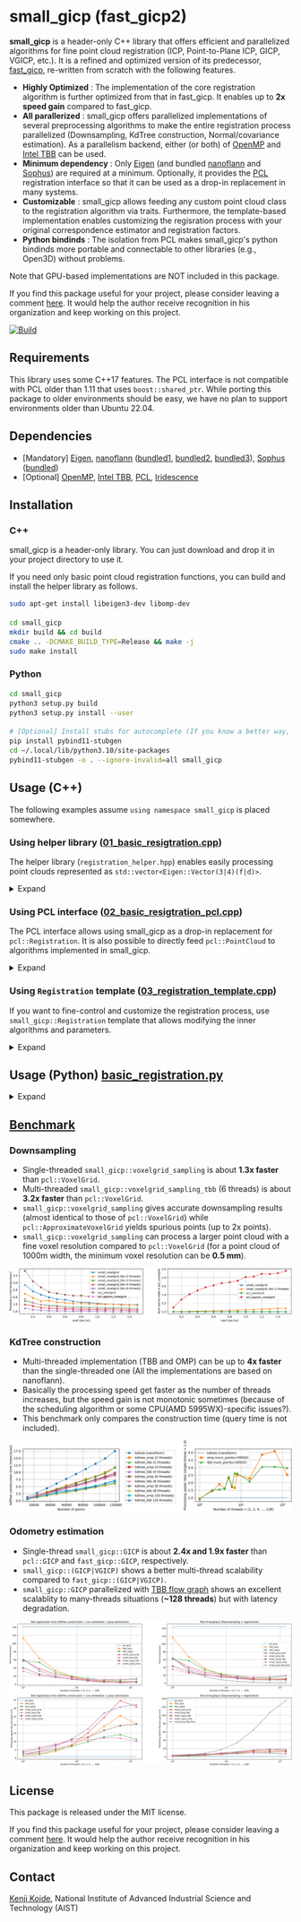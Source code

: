 # small_gicp (fast_gicp2)

**small_gicp** is a header-only C++ library that offers efficient and parallelized algorithms for fine point cloud registration (ICP, Point-to-Plane ICP, GICP, VGICP, etc.). It is a refined and optimized version of its predecessor, [fast_gicp](https://github.com/SMRT-AIST/fast_gicp), re-written from scratch with the following features.

- **Highly Optimized** : The implementation of the core registration algorithm is further optimized from that in fast_gicp. It enables up to **2x speed gain** compared to fast_gicp.
- **All parallerized** : small_gicp offers parallelized implementations of several preprocessing algorithms to make the entire registration process parallelized (Downsampling, KdTree construction, Normal/covariance estimation). As a parallelism backend, either (or both) of [OpenMP](https://www.openmp.org/) and [Intel TBB](https://github.com/oneapi-src/oneTBB) can be used. 
- **Minimum dependency** : Only [Eigen](https://eigen.tuxfamily.org/) (and bundled [nanoflann](https://github.com/jlblancoc/nanoflann) and [Sophus](https://github.com/strasdat/Sophus)) are required at a minimum. Optionally, it provides the [PCL](https://pointclouds.org/) registration interface so that it can be used as a drop-in replacement in many systems.
- **Customizable** : small_gicp allows feeding any custom point cloud class to the registration algorithm via traits. Furthermore, the template-based implementation enables customizing the regisration process with your original correspondence estimator and registration factors.
- **Python bindinds** : The isolation from PCL makes small_gicp's python bindinds more portable and connectable to other libraries (e.g., Open3D) without problems. 

Note that GPU-based implementations are NOT included in this package.

If you find this package useful for your project, please consider leaving a comment [here](https://github.com/koide3/small_gicp/issues/3). It would help the author receive recognition in his organization and keep working on this project.


[![Build](https://github.com/koide3/small_gicp/actions/workflows/build.yml/badge.svg)](https://github.com/koide3/small_gicp/actions/workflows/build.yml)

## Requirements

This library uses some C++17 features. The PCL interface is not compatible with PCL older than 1.11 that uses `boost::shared_ptr`. While porting this package to older environments should be easy, we have no plan to support environments older than Ubuntu 22.04.

## Dependencies

- [Mandatory] [Eigen](https://eigen.tuxfamily.org/), [nanoflann](https://github.com/jlblancoc/nanoflann) ([bundled1](include/small_gicp/ann/nanoflann.hpp), [bundled2](include/small_gicp/ann/nanoflann_omp.hpp), [bundled3](include/small_gicp/ann/nanoflann_tbb.hpp)), [Sophus](https://github.com/strasdat/Sophus) ([bundled](include/small_gicp/util/lie.hpp))
- [Optional] [OpenMP](https://www.openmp.org/), [Intel TBB](https://www.intel.com/content/www/us/en/developer/tools/oneapi/onetbb.html), [PCL](https://pointclouds.org/), [Iridescence](https://github.com/koide3/iridescence)

## Installation

### C++

small_gicp is a header-only library. You can just download and drop it in your project directory to use it.

If you need only basic point cloud registration functions, you can build and install the helper library as follows.

```bash
sudo apt-get install libeigen3-dev libomp-dev

cd small_gicp
mkdir build && cd build
cmake .. -DCMAKE_BUILD_TYPE=Release && make -j
sudo make install
```

### Python

```bash
cd small_gicp
python3 setup.py build
python3 setup.py install --user

# [Optional] Install stubs for autocomplete (If you know a better way, let me know...)
pip install pybind11-stubgen
cd ~/.local/lib/python3.10/site-packages
pybind11-stubgen -o . --ignore-invalid=all small_gicp
```

## Usage (C++)

The following examples assume `using namespace small_gicp` is placed somewhere.

### Using helper library ([01_basic_resigtration.cpp](src/example/01_basic_registration.cpp))

The helper library (`registration_helper.hpp`) enables easily processing point clouds represented as `std::vector<Eigen::Vector(3|4)(f|d)>`.
<details><summary>Expand</summary>

`small_gicp::align` takes two point clouds (`std::vectors` of `Eigen::Vector(3|4)(f|d)`) and returns a registration result (estimated transformation and some information on the optimization result). This is the easiest way to use small_gicp but causes an overhead for duplicated preprocessing.

```cpp
#include <small_gicp/registration/registration_helper.hpp>

std::vector<Eigen::Vector3d> target_points = ...;   // Any of Eigen::Vector(3|4)(f|d) can be used
std::vector<Eigen::Vector3d> source_points = ...;   // 

RegistrationSetting setting;
setting.num_threads = 4;                    // Number of threads to be used
setting.downsampling_resolution = 0.25;     // Downsampling resolution
setting.max_correspondence_distance = 1.0;  // Maximum correspondence distance between points (e.g., triming threshold)

Eigen::Isometry3d init_T_target_source = Eigen::Isometry3d::Identity();
RegistrationResult result = align(target_points, source_points, init_T_target_source, setting);

Eigen::Isometry3d T = result.T_target_source;  // Estimated transformation
size_t num_inliers = result.num_inliers;       // Number of inlier source points
Eigen::Matrix<double, 6, 6> H = result.H;      // Final Hessian matrix (6x6)
```

There is also a way to perform preprocessing and registration separately. This enables saving the time for preprocessing in case registration is performed several times for a same point cloud (e.g., typical odometry estimation based on scan-to-scan matching).

```cpp
#include <small_gicp/registration/registration_helper.hpp>

std::vector<Eigen::Vector3d> target_points = ...;   // Any of Eigen::Vector(3|4)(f|d) can be used
std::vector<Eigen::Vector3d> source_points = ...;   // 

int num_threads = 4;                    // Number of threads to be used
double downsampling_resolution = 0.25;  // Downsampling resolution
int num_neighbors = 10;                 // Number of neighbor points used for normal and covariance estimation

// std::pair<PointCloud::Ptr, KdTree<PointCloud>::Ptr>
auto [target, target_tree] = preprocess_points(target_points, downsampling_resolution, num_neighbors, num_threads);
auto [source, source_tree] = preprocess_points(source_points, downsampling_resolution, num_neighbors, num_threads);

RegistrationSetting setting;
setting.num_threads = num_threads;
setting.max_correspondence_distance = 1.0;  // Maximum correspondence distance between points (e.g., triming threshold)

Eigen::Isometry3d init_T_target_source = Eigen::Isometry3d::Identity();
RegistrationResult result = align(*target, *source, *target_tree, init_T_target_source, setting);

Eigen::Isometry3d T = result.T_target_source;  // Estimated transformation
size_t num_inliers = result.num_inliers;       // Number of inlier source points
Eigen::Matrix<double, 6, 6> H = result.H;      // Final Hessian matrix (6x6)
```

</details>

### Using PCL interface ([02_basic_resigtration_pcl.cpp](src/example/02_basic_resigtration_pcl.cpp))

The PCL interface allows using small_gicp as a drop-in replacement for `pcl::Registration`. It is also possible to directly feed `pcl::PointCloud` to algorithms implemented in small_gicp.

<details><summary>Expand</summary>

```cpp
#include <small_gicp/pcl/pcl_registration.hpp>

pcl::PointCloud<pcl::PointXYZ>::Ptr raw_target = ...;
pcl::PointCloud<pcl::PointXYZ>::Ptr raw_source = ...;

// small_gicp::voxelgrid_downsampling can directly operate on pcl::PointCloud.
pcl::PointCloud<pcl::PointXYZ>::Ptr target = voxelgrid_sampling_omp(*raw_target, 0.25);
pcl::PointCloud<pcl::PointXYZ>::Ptr source = voxelgrid_sampling_omp(*raw_source, 0.25);

// RegistrationPCL is derived from pcl::Registration and has mostly the same interface as pcl::GeneralizedIterativeClosestPoint.
RegistrationPCL<pcl::PointXYZ, pcl::PointXYZ> reg;
reg.setNumThreads(4);
reg.setCorrespondenceRandomness(20);
reg.setMaxCorrespondenceDistance(1.0);
reg.setVoxelResolution(1.0);
reg.setRegistrationType("VGICP");  // or "GICP" (default = "GICP")

// Set input point clouds.
reg.setInputTarget(target);
reg.setInputSource(source);

// Align point clouds.
auto aligned = pcl::make_shared<pcl::PointCloud<pcl::PointXYZ>>();
reg.align(*aligned);

// Swap source and target and align again.
// This is useful when you want to re-use preprocessed point clouds for successive registrations (e.g., odometry estimation).
reg.swapSourceAndTarget();
reg.align(*aligned);
```

It is also possible to directly feed `pcl::PointCloud` to `small_gicp::Registration`. Because all preprocessed data are exposed in this way, you can easily re-use them to obtain the best efficiency.

```cpp
#include <small_gicp/pcl/pcl_point.hpp>
#include <small_gicp/pcl/pcl_point_traits.hpp>

pcl::PointCloud<pcl::PointXYZ>::Ptr raw_target = ...;
pcl::PointCloud<pcl::PointXYZ>::Ptr raw_source = ...;

// Downsample points and convert them into pcl::PointCloud<pcl::PointCovariance>.
pcl::PointCloud<pcl::PointCovariance>::Ptr target = voxelgrid_sampling_omp<pcl::PointCloud<pcl::PointXYZ>, pcl::PointCloud<pcl::PointCovariance>>(*raw_target, 0.25);
pcl::PointCloud<pcl::PointCovariance>::Ptr source = voxelgrid_sampling_omp<pcl::PointCloud<pcl::PointXYZ>, pcl::PointCloud<pcl::PointCovariance>>(*raw_source, 0.25);

// Estimate covariances of points.
const int num_threads = 4;
const int num_neighbors = 20;
estimate_covariances_omp(*target, num_neighbors, num_threads);
estimate_covariances_omp(*source, num_neighbors, num_threads);

// Create KdTree for target and source.
auto target_tree = std::make_shared<KdTreeOMP<pcl::PointCloud<pcl::PointCovariance>>>(target, num_threads);
auto source_tree = std::make_shared<KdTreeOMP<pcl::PointCloud<pcl::PointCovariance>>>(source, num_threads);

Registration<GICPFactor, ParallelReductionOMP> registration;
registration.reduction.num_threads = num_threads;
registration.rejector.max_dist_sq = 1.0;

// Align point clouds. Note that the input point clouds are pcl::PointCloud<pcl::PointCovariance>.
auto result = registration.align(*target, *source, *target_tree, Eigen::Isometry3d::Identity());
```

</details>

### Using `Registration` template ([03_registration_template.cpp](src/example/03_registration_template.cpp))

If you want to fine-control and customize the registration process, use `small_gicp::Registration` template that allows modifying the inner algorithms and parameters.
<details><summary>Expand</summary>

```cpp
#include <small_gicp/ann/kdtree_omp.hpp>
#include <small_gicp/points/point_cloud.hpp>
#include <small_gicp/factors/gicp_factor.hpp>
#include <small_gicp/util/normal_estimation_omp.hpp>
#include <small_gicp/registration/reduction_omp.hpp>
#include <small_gicp/registration/registration.hpp>

std::vector<Eigen::Vector3d> target_points = ...;   // Any of Eigen::Vector(3|4)(f|d) can be used
std::vector<Eigen::Vector3d> source_points = ...;   // 

int num_threads = 4;
double downsampling_resolution = 0.25;
int num_neighbors = 10;
double max_correspondence_distance = 1.0;

// Convert to small_gicp::PointCloud
auto target = std::make_shared<PointCloud>(target_points);
auto source = std::make_shared<PointCloud>(source_points);

// Downsampling
target = voxelgrid_sampling_omp(*target, downsampling_resolution, num_threads);
source = voxelgrid_sampling_omp(*source, downsampling_resolution, num_threads);

// Create KdTree
auto target_tree = std::make_shared<KdTreeOMP<PointCloud>>(target, num_threads);
auto source_tree = std::make_shared<KdTreeOMP<PointCloud>>(source, num_threads);

// Estimate point covariances
estimate_covariances_omp(*target, *target_tree, num_neighbors, num_threads);
estimate_covariances_omp(*source, *source_tree, num_neighbors, num_threads);

// GICP + OMP-based parallel reduction
Registration<GICPFactor, ParallelReductionOMP> registration;
registration.reduction.num_threads = num_threads;
registration.rejector.max_dist_sq = max_correspondence_distance * max_correspondence_distance;

// Align point clouds
Eigen::Isometry3d init_T_target_source = Eigen::Isometry3d::Identity();
auto result = registration.align(*target, *source, *target_tree, init_T_target_source);

Eigen::Isometry3d T = result.T_target_source;  // Estimated transformation
size_t num_inliers = result.num_inliers;       // Number of inlier source points
Eigen::Matrix<double, 6, 6> H = result.H;      // Final Hessian matrix (6x6)
```

See [03_registration_template.cpp](src/example/03_registration_template.cpp)  for more detailed customization examples.

</details>

## Usage (Python) [basic_registration.py](src/example/basic_registration.py)

<details><summary>Expand</summary>

Example A : Perform registration with numpy arrays

```python
# Arguments
# - target_points               : Nx4 or Nx3 numpy array of the target point cloud
# - source_points               : Nx4 or Nx3 numpy array of the source point cloud
# Optional arguments
# - init_T_target_source        : Initial guess of the transformation matrix (4x4 numpy array)
# - registration_type           : Registration type ("ICP", "PLANE_ICP", "GICP", "VGICP")
# - voxel_resolution            : Voxel resolution for VGICP
# - downsampling_resolution     : Downsampling resolution
# - max_correspondence_distance : Maximum correspondence distance
# - num_threads                 : Number of threads
result = small_gicp.align_points(target_raw_numpy, source_raw_numpy, downsampling_resolution=0.25)

result.T_target_source  # Estimated transformation (4x4 numpy array)
result.converged        # If true, the optimization converged successfully
result.iterations       # Number of iterations the optimization took
result.num_inliers      # Number of inlier points
result.H                # Final Hessian matrix (6x6 matrix)
result.b                # Final information vector (6D vector)
result.e                # Final error (float)
```

Example B : Perform preprocessing and registration separately

```python
# Preprocess point clouds
# Arguments
# - points_numpy                : Nx4 or Nx3 numpy array of the target point cloud
# Optional arguments
# - downsampling_resolution     : Downsampling resolution
# - num_neighbors               : Number of neighbors for normal and covariance estimation
# - num_threads                 : Number of threads
target, target_tree = small_gicp.preprocess_points(points_numpy=target_raw_numpy, downsampling_resolution=0.25)
source, source_tree = small_gicp.preprocess_points(points_numpy=source_raw_numpy, downsampling_resolution=0.25)

# `target` and `source` are small_gicp.PointCloud with the following methods
target.size()           # Number of points
target.points()         # Nx4 numpy array   [x, y, z, 1] x N
target.normals()        # Nx4 numpy array   [nx, ny, nz, 0] x N
target.covs()           # Array of 4x4 covariance matrices

# Align point clouds
# Arguments
# - target                      : Target point cloud (small_gicp.PointCloud)
# - source                      : Source point cloud (small_gicp.PointCloud)
# - target_tree                 : KD-tree of the target point cloud (small_gicp.KdTree)
# Optional arguments
# - init_T_target_source        : Initial guess of the transformation matrix (4x4 numpy array)
# - max_correspondence_distance : Maximum correspondence distance
# - num_threads                 : Number of threads
result = small_gicp.align(target, source, target_tree)
```

Example C : Perform each of preprocessing steps one-by-one

```python
# Convert numpy arrays (Nx3 or Nx4) to small_gicp.PointCloud
target_raw = small_gicp.PointCloud(target_raw_numpy)
source_raw = small_gicp.PointCloud(source_raw_numpy)

# Downsampling
target = small_gicp.voxelgrid_sampling(target_raw, 0.25)
source = small_gicp.voxelgrid_sampling(source_raw, 0.25)

# KdTree construction
target_tree = small_gicp.KdTree(target)
source_tree = small_gicp.KdTree(source)

# Estimate covariances
small_gicp.estimate_covariances(target, target_tree)
small_gicp.estimate_covariances(source, source_tree)

# Align point clouds
result = small_gicp.align(target, source, target_tree)
```

Example D: Example with Open3D

```python
target_o3d = open3d.io.read_point_cloud('small_gicp/data/target.ply').paint_uniform_color([0, 1, 0])
source_o3d = open3d.io.read_point_cloud('small_gicp/data/source.ply').paint_uniform_color([0, 0, 1])

target, target_tree = small_gicp.preprocess_points(points_numpy=numpy.asarray(target_o3d.points), downsampling_resolution=0.25)
source, source_tree = small_gicp.preprocess_points(points_numpy=numpy.asarray(source_o3d.points), downsampling_resolution=0.25)
result = small_gicp.align(target, source, target_tree)

source_o3d.transform(result.T_target_source)
open3d.visualization.draw_geometries([target_o3d, source_o3d])
```

</details>

## [Benchmark](BENCHMARK.md)

### Downsampling

- Single-threaded `small_gicp::voxelgrid_sampling` is about **1.3x faster** than `pcl::VoxelGrid`.
- Multi-threaded `small_gicp::voxelgrid_sampling_tbb` (6 threads) is about **3.2x faster** than `pcl::VoxelGrid`.
- `small_gicp::voxelgrid_sampling` gives accurate downsampling results (almost identical to those of `pcl::VoxelGrid`) while `pcl::ApproximateVoxelGrid` yields spurious points (up to 2x points).
- `small_gicp::voxelgrid_sampling` can process a larger point cloud with a fine voxel resolution compared to `pcl::VoxelGrid` (for a point cloud of 1000m width, the minimum voxel resolution can be **0.5 mm**).

![downsampling_comp](docs/assets/downsampling_comp.png)

### KdTree construction

- Multi-threaded implementation (TBB and OMP) can be up to **4x faster** than the single-threaded one (All the implementations are based on nanoflann).
- Basically the processing speed get faster as the number of threads increases, but the speed gain is not monotonic sometimes (because of the scheduling algorithm or some CPU(AMD 5995WX)-specific issues?).
- This benchmark only compares the construction time (query time is not included). 

![kdtree_time](docs/assets/kdtree_time.png)

### Odometry estimation

- Single-thread `small_gicp::GICP` is about **2.4x and 1.9x faster** than `pcl::GICP` and `fast_gicp::GICP`, respectively.
- `small_gicp::(GICP|VGICP)` shows a better multi-thread scalability compared to `fast_gicp::(GICP|VGICP)`.
- `small_gicp::GICP` parallelized with [TBB flow graph](src/odometry_benchmark_small_gicp_tbb_flow.cpp) shows an excellent scalablity to many-threads situations (**~128 threads**) but with latency degradation.

![odometry_time](docs/assets/odometry_time.png)

## License
This package is released under the MIT license.

If you find this package useful for your project, please consider leaving a comment [here](https://github.com/koide3/small_gicp/issues/3). It would help the author receive recognition in his organization and keep working on this project.

## Contact

[Kenji Koide](https://staff.aist.go.jp/k.koide/), National Institute of Advanced Industrial Science and Technology (AIST)

